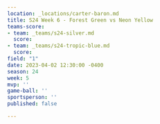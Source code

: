 ```yaml
---
location: _locations/carter-baron.md
title: S24 Week 6 - Forest Green vs Neon Yellow
teams-score:
- team: _teams/s24-silver.md
  score: 
- team: _teams/s24-tropic-blue.md
  score: 
field: "1"
date: 2023-04-02 12:30:00 -0400
season: 24
week: 5
mvp: ''
game-ball: ''
sportsperson: ''
published: false

---
```

